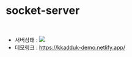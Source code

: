 # socket-server

<br>

- 서버상태 : <image src="https://img.shields.io/website?down_message=DOWN&up_message=UP&label=server&url=https://kkakdduk.herokuapp.com/health"/>  
- 데모링크 : https://kkadduk-demo.netlify.app/